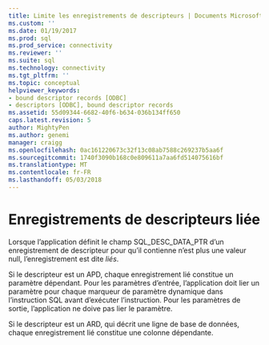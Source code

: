 ```yaml
---
title: Limite les enregistrements de descripteurs | Documents Microsoft
ms.custom: ''
ms.date: 01/19/2017
ms.prod: sql
ms.prod_service: connectivity
ms.reviewer: ''
ms.suite: sql
ms.technology: connectivity
ms.tgt_pltfrm: ''
ms.topic: conceptual
helpviewer_keywords:
- bound descriptor records [ODBC]
- descriptors [ODBC], bound descriptor records
ms.assetid: 55d09344-6682-40f6-b634-036b134ff650
caps.latest.revision: 5
author: MightyPen
ms.author: genemi
manager: craigg
ms.openlocfilehash: 0ac161220673c32f13c08ab7588c269237b5aa6f
ms.sourcegitcommit: 1740f3090b168c0e809611a7aa6fd514075616bf
ms.translationtype: MT
ms.contentlocale: fr-FR
ms.lasthandoff: 05/03/2018
---
```

# <a name="bound-descriptor-records"></a>Enregistrements de descripteurs liée
Lorsque l’application définit le champ SQL_DESC_DATA_PTR d’un enregistrement de descripteur pour qu’il contienne n’est plus une valeur null, l’enregistrement est dite *liés*.  
  
 Si le descripteur est un APD, chaque enregistrement lié constitue un paramètre dépendant. Pour les paramètres d’entrée, l’application doit lier un paramètre pour chaque marqueur de paramètre dynamique dans l’instruction SQL avant d’exécuter l’instruction. Pour les paramètres de sortie, l’application ne doive pas lier le paramètre.  
  
 Si le descripteur est un ARD, qui décrit une ligne de base de données, chaque enregistrement lié constitue une colonne dépendante.
